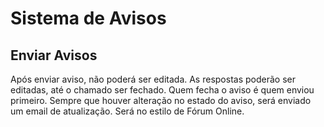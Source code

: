 # Sistema de Avisos

## Enviar Avisos

Após enviar aviso, não poderá ser editada.
As respostas poderão ser editadas, até o chamado ser fechado.
Quem fecha o aviso é quem enviou primeiro.
Sempre que houver alteração no estado do aviso, será enviado um email de atualização.
Será no estilo de Fórum Online.

